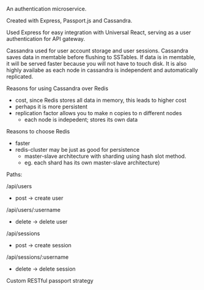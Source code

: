 
An authentication microservice.

Created with Express, Passport.js and Cassandra.

Used Express for easy integration with Universal React, serving as
a user authentication for API gateway.

Cassandra used for user account storage and user sessions. Cassandra 
saves data in memtable before flushing to SSTables. If data is in
memtable, it will be served faster because you will not have to touch
disk. It is also highly availabe as each node in cassandra is 
independent and automatically replicated.

Reasons for using Cassandra over Redis
* cost, since Redis stores all data in memory, this leads to higher
cost
* perhaps it is more persistent
* replication factor allows you to make n copies to n different nodes
  * each node is indepedent; stores its own data

Reasons to choose Redis
* faster
* redis-cluster may be just as good for persistence 
  * master-slave architecture with sharding using hash slot method. 
  * eg. each shard has its own master-slave architecture)

Paths:

/api/users
* post -> create user

/api/users/:username
* delete -> delete user

/api/sessions
* post -> create session

/api/sessions/:username
* delete -> delete session


Custom RESTful passport strategy

